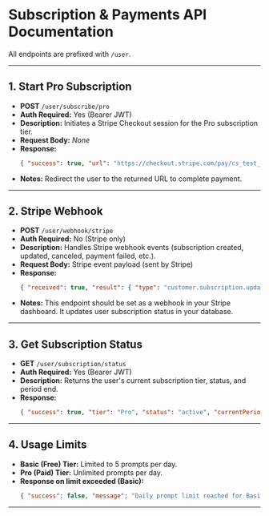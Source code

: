# Subscription & Payments API Documentation

All endpoints are prefixed with `/user`.

---

## 1. Start Pro Subscription
- **POST** `/user/subscribe/pro`
- **Auth Required:** Yes (Bearer JWT)
- **Description:** Initiates a Stripe Checkout session for the Pro subscription tier.
- **Request Body:** _None_
- **Response:**
  ```json
  { "success": true, "url": "https://checkout.stripe.com/pay/cs_test_..." }
  ```
- **Notes:** Redirect the user to the returned URL to complete payment.

---

## 2. Stripe Webhook
- **POST** `/user/webhook/stripe`
- **Auth Required:** No (Stripe only)
- **Description:** Handles Stripe webhook events (subscription created, updated, canceled, payment failed, etc.).
- **Request Body:** Stripe event payload (sent by Stripe)
- **Response:**
  ```json
  { "received": true, "result": { "type": "customer.subscription.updated" } }
  ```
- **Notes:** This endpoint should be set as a webhook in your Stripe dashboard. It updates user subscription status in your database.

---

## 3. Get Subscription Status
- **GET** `/user/subscription/status`
- **Auth Required:** Yes (Bearer JWT)
- **Description:** Returns the user's current subscription tier, status, and period end.
- **Response:**
  ```json
  { "success": true, "tier": "Pro", "status": "active", "currentPeriodEnd": "2024-07-31T23:59:59.000Z" }
  ```

---

## 4. Usage Limits
- **Basic (Free) Tier:** Limited to 5 prompts per day.
- **Pro (Paid) Tier:** Unlimited prompts per day.
- **Response on limit exceeded (Basic):**
  ```json
  { "success": false, "message": "Daily prompt limit reached for Basic users. Upgrade to Pro for unlimited access." }
  ```

--- 
